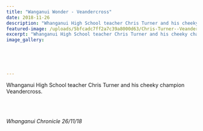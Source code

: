 ```yaml
---
title: "Wanganui Wonder - Veandercross"
date: 2018-11-26
description: "Whanganui High School teacher Chris Turner and his cheeky champion Veandercross..."
featured-image: /uploads/5bfcadc7ff2a7c39a8000d63/Chris-Turner--Veandercross-Chron-26-nov-picture.PNG
excerpt: "Whanganui High School teacher Chris Turner and his cheeky champion Veandercross."
image_gallery:
    
    
    
    
    
---
```


<p>Whanganui High School teacher Chris Turner and his cheeky champion Veandercross.<br /><br /><br /></p>
<p><img src="/uploads/5bfcaddeff2a7c39a8000d65/Chris-Turner--Veandercross-Chron-26-nov-text.PNG" alt="" /></p>
<p><em>Whanganui Chronicle 26/11/18</em></p>

